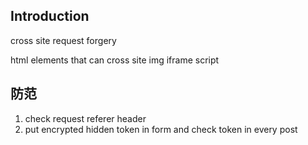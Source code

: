 ## Introduction

cross site request forgery 

html elements that can cross site
    img 
    iframe 
    script



## 防范
1. check request referer header
2. put encrypted hidden token in form and check token in every post
